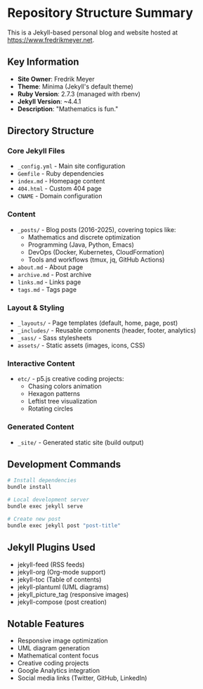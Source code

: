 # Repository Structure Summary

This is a Jekyll-based personal blog and website hosted at https://www.fredrikmeyer.net.

## Key Information

- **Site Owner**: Fredrik Meyer
- **Theme**: Minima (Jekyll's default theme)
- **Ruby Version**: 2.7.3 (managed with rbenv)
- **Jekyll Version**: ~4.4.1
- **Description**: "Mathematics is fun."

## Directory Structure

### Core Jekyll Files
- `_config.yml` - Main site configuration
- `Gemfile` - Ruby dependencies
- `index.md` - Homepage content
- `404.html` - Custom 404 page
- `CNAME` - Domain configuration

### Content
- `_posts/` - Blog posts (2016-2025), covering topics like:
  - Mathematics and discrete optimization
  - Programming (Java, Python, Emacs)
  - DevOps (Docker, Kubernetes, CloudFormation)
  - Tools and workflows (tmux, jq, GitHub Actions)
- `about.md` - About page
- `archive.md` - Post archive
- `links.md` - Links page
- `tags.md` - Tags page

### Layout & Styling
- `_layouts/` - Page templates (default, home, page, post)
- `_includes/` - Reusable components (header, footer, analytics)
- `_sass/` - Sass stylesheets
- `assets/` - Static assets (images, icons, CSS)

### Interactive Content
- `etc/` - p5.js creative coding projects:
  - Chasing colors animation
  - Hexagon patterns
  - Leftist tree visualization
  - Rotating circles

### Generated Content
- `_site/` - Generated static site (build output)

## Development Commands

```bash
# Install dependencies
bundle install

# Local development server
bundle exec jekyll serve

# Create new post
bundle exec jekyll post "post-title"
```

## Jekyll Plugins Used
- jekyll-feed (RSS feeds)
- jekyll-org (Org-mode support)
- jekyll-toc (Table of contents)
- jekyll-plantuml (UML diagrams)
- jekyll_picture_tag (responsive images)
- jekyll-compose (post creation)

## Notable Features
- Responsive image optimization
- UML diagram generation
- Mathematical content focus
- Creative coding projects
- Google Analytics integration
- Social media links (Twitter, GitHub, LinkedIn)